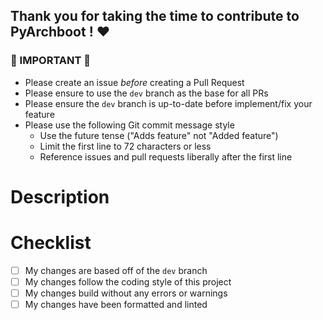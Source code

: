 ## Thank you for taking the time to contribute to PyArchboot ! ♥

### 🚨 IMPORTANT 🚨

- Please create an issue _before_ creating a Pull Request
- Please ensure to use the `dev` branch as the base for all PRs
- Please ensure the `dev` branch is up-to-date before implement/fix your feature
- Please use the following Git commit message style
  - Use the future tense ("Adds feature" not "Added feature")
  - Limit the first line to 72 characters or less
  - Reference issues and pull requests liberally after the first line

<!-- You can erase any parts of this template not applicable to your Pull Request. -->

<!-- Delete everything above here before submitting -->

# Description

<!-- Please include a summary of the changes and which issue will be addressed. -->

# Checklist

<!-- Please check off the following -->

- [ ] My changes are based off of the `dev` branch
- [ ] My changes follow the coding style of this project
- [ ] My changes build without any errors or warnings
- [ ] My changes have been formatted and linted

